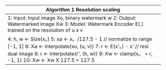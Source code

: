 | Algorithm 1 Resolution scaling |
| --- |
| 1: Input: Input image Xo, binary watermark w 2: Output: Watermarked image Xw 3: Model: Watermark Encoder E(.) trained on the resolution of u x v |
| 4: h, w ← Size(x。) 5: x⌀ ← x。/127.5 - 1 // normalize to range [-1, 1] 6: X⌀ ← interpolate(xo, (u, v)) 7: r ← E(x'。) - x' // resi dual image 8: r ← interpolate(r', (h, w)) 9: Xw ← clamp(x。 + r, -1, 1) 10: Xw ← Xw X 127.5 + 127.5 |
